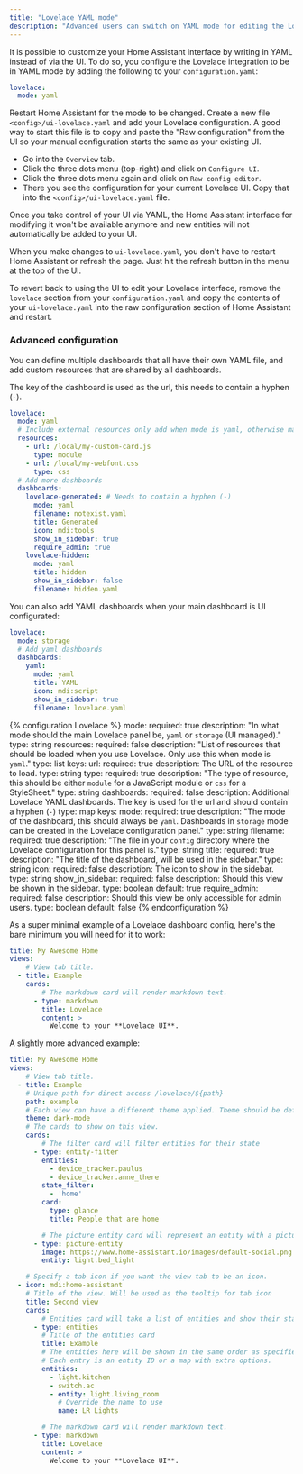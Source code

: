 ```yaml
---
title: "Lovelace YAML mode"
description: "Advanced users can switch on YAML mode for editing the Lovelace UI."
---
```


It is possible to customize your Home Assistant interface by writing in YAML instead of via the UI. To do so, you configure the Lovelace integration to be in YAML mode by adding the following to your `configuration.yaml`:

```yaml
lovelace:
  mode: yaml
```

Restart Home Assistant for the mode to be changed. Create a new file `<config>/ui-lovelace.yaml` and add your Lovelace configuration. A good way to start this file is to copy and paste the "Raw configuration" from the UI so your manual configuration starts the same as your existing UI.

- Go into the `Overview` tab.
- Click the three dots menu (top-right) and click on `Configure UI`.
- Click the three dots menu again and click on `Raw config editor`.
- There you see the configuration for your current Lovelace UI. Copy that into the `<config>/ui-lovelace.yaml` file.

Once you take control of your UI via YAML, the Home Assistant interface for modifying it won't be available anymore and new entities will not automatically be added to your UI.

When you make changes to `ui-lovelace.yaml`, you don't have to restart Home Assistant or refresh the page. Just hit the refresh button in the menu at the top of the UI.

To revert back to using the UI to edit your Lovelace interface, remove the `lovelace` section from your `configuration.yaml` and copy the contents of your `ui-lovelace.yaml` into the raw configuration section of Home Assistant and restart.

### Advanced configuration

You can define multiple dashboards that all have their own YAML file, and add custom resources that are shared by all dashboards.

The key of the dashboard is used as the url, this needs to contain a hyphen (`-`).

```yaml
lovelace:
  mode: yaml
  # Include external resources only add when mode is yaml, otherwise manage in the resources in the lovelace configuration panel.
  resources:
    - url: /local/my-custom-card.js
      type: module
    - url: /local/my-webfont.css
      type: css
  # Add more dashboards
  dashboards:
    lovelace-generated: # Needs to contain a hyphen (-)
      mode: yaml
      filename: notexist.yaml
      title: Generated
      icon: mdi:tools
      show_in_sidebar: true
      require_admin: true
    lovelace-hidden:
      mode: yaml
      title: hidden
      show_in_sidebar: false
      filename: hidden.yaml
```

You can also add YAML dashboards when your main dashboard is UI configurated:
```yaml
lovelace:
  mode: storage
  # Add yaml dashboards
  dashboards:
    yaml:
      mode: yaml
      title: YAML
      icon: mdi:script
      show_in_sidebar: true
      filename: lovelace.yaml
```

{% configuration Lovelace %}
mode:
  required: true
  description: "In what mode should the main Lovelace panel be, `yaml` or `storage` (UI managed)."
  type: string
resources:
  required: false
  description: "List of resources that should be loaded when you use Lovelace. Only use this when mode is `yaml`."
  type: list
  keys:
    url:
      required: true
      description: The URL of the resource to load.
      type: string
    type:
      required: true
      description: "The type of resource, this should be either `module` for a JavaScript module or `css` for a StyleSheet."
      type: string
dashboards:
  required: false
  description: Additional Lovelace YAML dashboards. The key is used for the url and should contain a hyphen (`-`)
  type: map
  keys:
    mode:
      required: true
      description: "The mode of the dashboard, this should always be `yaml`. Dashboards in `storage` mode can be created in the Lovelace configuration panel."
      type: string
    filename:
      required: true
      description: "The file in your `config` directory where the Lovelace configuration for this panel is."
      type: string
    title:
      required: true
      description: "The title of the dashboard, will be used in the sidebar."
      type: string
    icon:
      required: false
      description: The icon to show in the sidebar.
      type: string
    show_in_sidebar:
      required: false
      description: Should this view be shown in the sidebar.
      type: boolean
      default: true
    require_admin:
      required: false
      description: Should this view be only accessible for admin users.
      type: boolean
      default: false
{% endconfiguration %}

As a super minimal example of a Lovelace dashboard config, here's the bare minimum you will need for it to work:

```yaml
title: My Awesome Home
views:
    # View tab title.
  - title: Example
    cards:
        # The markdown card will render markdown text.
      - type: markdown
        title: Lovelace
        content: >
          Welcome to your **Lovelace UI**.
```

A slightly more advanced example:

```yaml
title: My Awesome Home
views:
    # View tab title.
  - title: Example
    # Unique path for direct access /lovelace/${path}
    path: example
    # Each view can have a different theme applied. Theme should be defined in the frontend.
    theme: dark-mode
    # The cards to show on this view.
    cards:
        # The filter card will filter entities for their state
      - type: entity-filter
        entities:
          - device_tracker.paulus
          - device_tracker.anne_there
        state_filter:
          - 'home'
        card:
          type: glance
          title: People that are home

        # The picture entity card will represent an entity with a picture
      - type: picture-entity
        image: https://www.home-assistant.io/images/default-social.png
        entity: light.bed_light

    # Specify a tab icon if you want the view tab to be an icon.
  - icon: mdi:home-assistant
    # Title of the view. Will be used as the tooltip for tab icon
    title: Second view
    cards:
        # Entities card will take a list of entities and show their state.
      - type: entities
        # Title of the entities card
        title: Example
        # The entities here will be shown in the same order as specified.
        # Each entry is an entity ID or a map with extra options.
        entities:
          - light.kitchen
          - switch.ac
          - entity: light.living_room
            # Override the name to use
            name: LR Lights

        # The markdown card will render markdown text.
      - type: markdown
        title: Lovelace
        content: >
          Welcome to your **Lovelace UI**.
```
